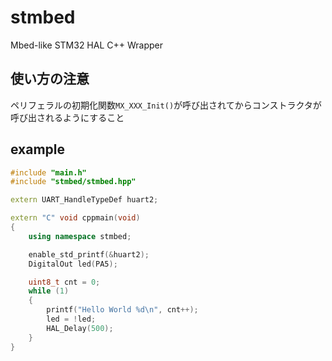 # stmbed

Mbed-like STM32 HAL C++ Wrapper

## 使い方の注意
ペリフェラルの初期化関数```MX_XXX_Init()```が呼び出されてからコンストラクタが呼び出されるようにすること

## example
```C++
#include "main.h"
#include "stmbed/stmbed.hpp"

extern UART_HandleTypeDef huart2;

extern "C" void cppmain(void)
{
    using namespace stmbed;

    enable_std_printf(&huart2);
    DigitalOut led(PA5);

    uint8_t cnt = 0;
    while (1)
    {
        printf("Hello World %d\n", cnt++);
        led = !led;
        HAL_Delay(500);
    }
}
```